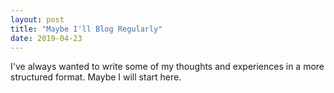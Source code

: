 ```yaml
---
layout: post
title: "Maybe I'll Blog Regularly"
date: 2019-04-23
---
```

I've always wanted to write some of my thoughts and experiences in a more structured format. Maybe I will start here.